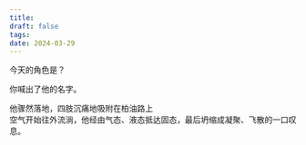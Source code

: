 ```yaml
---
title: 
draft: false
tags: 
date: 2024-03-29
---
```

今天的角色是？  

你喊出了他的名字。  

他骤然落地，四肢沉痛地吸附在柏油路上  
空气开始往外流淌，他经由气态、液态抵达固态，最后坍缩成凝聚、飞散的一口叹息。